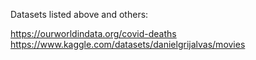 Datasets listed above and others:

https://ourworldindata.org/covid-deaths 
https://www.kaggle.com/datasets/danielgrijalvas/movies
